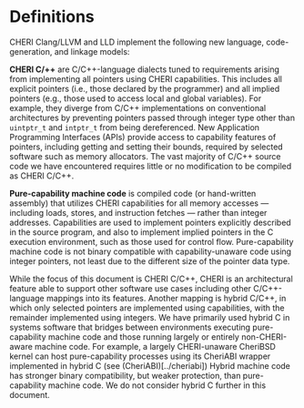 # Definitions

CHERI Clang/LLVM and LLD implement the following new language,
code-generation, and linkage models:

**CHERI C/++** are C/C++-language dialects tuned to requirements arising from
implementing all pointers using CHERI capabilities.
This includes all explicit pointers (i.e., those declared by the programmer)
and all implied pointers (e.g., those used to access local and global
variables).
For example, they diverge from C/C++ implementations on conventional
architectures by preventing pointers passed through integer type other
than `uintptr_t` and `intptr_t` from being dereferenced.
New Application Programming Interfaces (APIs) provide access to capability
features of pointers, including getting and setting their bounds, required
by selected software such as memory allocators.
The vast majority of C/C++ source code we have encountered requires little
or no modification to be compiled as CHERI C/C++.

**Pure-capability machine code** is compiled code (or hand-written assembly)
that utilizes CHERI capabilities for all memory accesses &mdash; including loads,
stores, and instruction fetches &mdash; rather than integer addresses.
Capabilities are used to implement pointers explicitly described in the source
program, and also to implement implied pointers in the C execution
environment, such as those used for control flow.
Pure-capability machine code is not binary compatible with capability-unaware
code using integer pointers, not least due to the different size of the
pointer data type.

While the focus of this document is CHERI C/C++, CHERI is an architectural
feature able to support other software use cases including other
C/C++-language mappings into its features.
Another mapping is hybrid C/C++, in which only selected pointers are
implemented using capabilities, with the remainder implemented using integers.
We have primarily used hybrid C in systems software that bridges between
environments executing pure-capability machine code and those running largely
or entirely non-CHERI-aware machine code.
For example, a largely CHERI-unaware CheriBSD kernel can host pure-capability
processes using its CheriABI wrapper implemented in hybrid C (see
(CheriABI)[../cheriabi])
Hybrid machine code has stronger binary compatibility, but weaker protection,
than pure-capability machine code.
We do not consider hybrid C further in this document.


